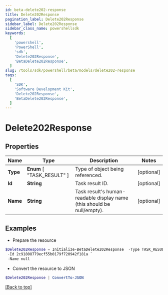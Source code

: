 ```yaml
---
id: beta-delete202-response
title: Delete202Response
pagination_label: Delete202Response
sidebar_label: Delete202Response
sidebar_class_name: powershellsdk
keywords:
  [
    'powershell',
    'PowerShell',
    'sdk',
    'Delete202Response',
    'BetaDelete202Response',
  ]
slug: /tools/sdk/powershell/beta/models/delete202-response
tags:
  [
    'SDK',
    'Software Development Kit',
    'Delete202Response',
    'BetaDelete202Response',
  ]
---
```


# Delete202Response

## Properties

| Name | Type | Description | Notes |
| --- | --- | --- | --- |
| **Type** | **Enum** [ "TASK_RESULT" ] | Type of object being referenced. | [optional] |
| **Id** | **String** | Task result ID. | [optional] |
| **Name** | **String** | Task result's human-readable display name (this should be null/empty). | [optional] |

## Examples

- Prepare the resource

```powershell
$Delete202Response = Initialize-BetaDelete202Response  -Type TASK_RESULT `
 -Id 2c91808779ecf55b0179f720942f181a `
 -Name null
```

- Convert the resource to JSON

```powershell
$Delete202Response | ConvertTo-JSON
```

[[Back to top]](#)
